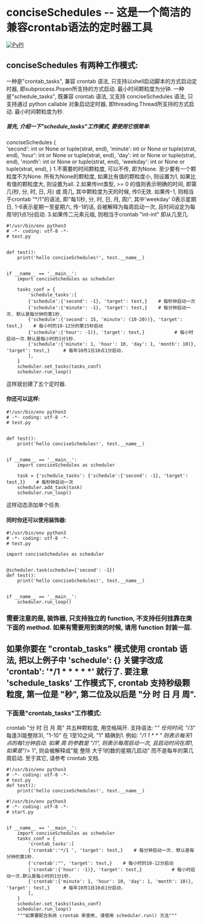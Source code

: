 conciseSchedules -- 这是一个简洁的兼容crontab语法的定时器工具
==========================
[![PyPI](https://img.shields.io/pypi/v/conciseSchedules.svg)](https://pypi.org/project/conciseSchedules/)

## conciseSchedules 有两种工作模式:
一种是"crontab_tasks", 兼容 crontab 语法, 只支持以shell启动脚本的方式启动定时器, 即subprocess.Popen所支持的方式启动. 最小时间颗粒度为分钟.
一种是"schedule_tasks",  既兼容 crontab 语法, 又支持 conciseSchedules 语法, 只支持通过 python callable 对象启动定时器, 即threading.Thread所支持的方式启动. 最小时间颗粒度为秒.
##### 首先, 介绍一下"schedule_tasks"工作模式, 要使用它很简单:
conciseSchedules {   
                    'second': int or None or tuple(strat, end),
                    'minute': int or None or tuple(strat, end),
                    'hour': int or None or tuple(strat, end),
                    'day': int or None or tuple(strat, end),
                    'month': int or None or tuple(strat, end),
                    'weekday': int or None or tuple(strat, end),
                }
1.不需要的时间颗粒度, 可以不传, 即为None. 至少要有一个颗粒度不为None. 
所有为None的颗粒度, 如果比有值的颗粒度小, 则设置为1, 如果比有值的颗粒度大, 则设置为all.
2.如果传int类型,  >= 0 的值则表示明确的时间, 即第几(秒, 分, 时, 日, 月) 或 周几, 其中颗粒度为天的时候, 传0无效. 如果传-1, 则相当于crontab "*/1"的语法, 即"每1(秒, 分, 时, 日, 月, 周)", 其中'weekday' 0表示星期日, 1-6表示星期一至星期六, 传-1的话, 会被解释为每周启动一次, 且时间设定为每周1的1点1分启动.
3.如果传二元素元祖, 则相当于crontab "int-int" 即从几至几.
``` 
#!/usr/bin/env python3
# -*- coding: utf-8 -*-
# test.py


def test():
    print('hello conciseSchedules!', test.__name__)


if __name__ == '__main__':
    import conciseSchedules as scheduler

    tasks_conf = {
        'schedule_tasks':[
        {'schedule':{'second': -1}, 'target': test,}    # 每秒钟启动一次
        {'schedule':{'minute': -1}, 'target': test,}    # 每分钟启动一次. 默认是每分钟的第1秒.
        {'schedule':{'second': 15, 'minute': (10-20))}, 'target': test,}    # 每小时的10-12分的第15秒启动
        {'schedule':{'hour': -1)}, 'target': test,}           # 每小时启动一次.默认是每小时的1分1秒.
        {'schedule':{'minute': 1, 'hour': 10, 'day': 1, 'month': 10)}, 'target': test,}     # 每年10月1日10点1分启动.
        ], 
    }
    scheduler.set_tasks(tasks_conf)
    scheduler.run_loop()

```
这样就创建了五个定时器.

#### 你还可以这样:
``` 
#!/usr/bin/env python3
# -*- coding: utf-8 -*-
# test.py


def test():
    print('hello conciseSchedules!', test.__name__)


if __name__ == '__main__':
    import conciseSchedules as scheduler
    
    task = {'schedule_tasks': {'schedule':{'second': -1}, 'target': test,}}    # 每秒钟启动一次
    scheduler.add_task(task)
    scheduler.run_loop()

``` 
这样动态添加单个任务.

#### 同时你还可以使用装饰器:
``` 
#!/usr/bin/env python3
# -*- coding: utf-8 -*-
# test.py

import conciseSchedules as scheduler


@scheduler.task(schedule={'second': -1})
def test():
    print('hello conciseSchedules!', test.__name__)


if __name__ == '__main__':
    scheduler.run_loop()

``` 
### 需要注意的是, 装饰器, 只支持独立的 function, 不支持任何挂靠在类下面的 method. 如果有需要用到类的时候, 请用 function 封装一层.

如果你要在 "crontab_tasks" 模式使用 crontab 语法, 把以上例子中 'schedule': {} 关键字改成 'crontab': '*/1 * * * * *' 就行了. 要注意 'schedule_tasks' 工作模式下, crontab 支持秒级颗粒度, 第一位是 "秒", 第二位及以后是 "分 时 日 月 周". 
----------------------------
### 下面是"crontab_tasks"工作模式:
crontab "分 时 日 月 周" 共五种颗粒度, 用空格隔开. 支持语法: "*" 任何时间, "*/3" 每逢3(能整除3), "1-10" 在 1至10之间, "1" 精确到1. 例如: "*/1 1 * * *" 则表示每天1点的每1分钟启动. 如果 周 的参数是 "*/1", 则表示每周启动一次, 且启动时间在周1, 如果是"*/> 1", 则会被解释成"能 整除 大于1的数的星期几启动" 而不是每年的第几周启动. 至于其它, 请参考 crontab 文档.
``` 
#!/usr/bin/env python3
# -*- coding: utf-8 -*-
# test.py
def test():
    print('hello conciseSchedules!', test.__name__)

#!/usr/bin/env python3
# -*- coding: utf-8 -*-
# start.py


if __name__ == '__main__':
    import conciseSchedules as scheduler
    tasks_conf = {
        'crontab_tasks':[
        {'crontab':'*/1 ', 'target': test,}    # 每分钟启动一次. 默认是每分钟的第1秒.
        {'crontab':"", 'target': test,}    # 每小时的10-12分启动
        {'crontab':{'hour': -1)}, 'target': test,}           # 每小时启动一次.默认是每小时的1分1秒.
        {'crontab':{'minute': 1, 'hour': 10, 'day': 1, 'month': 10)}, 'target': test,}     # 每年10月1日10点1分启动.
        ], 
    }
    scheduler.set_tasks(tasks_conf)
    scheduler.run_loop()
    """如果要配合系统 crontab 来使用, 请使用 scheduler.run() 方法"""
``` 
